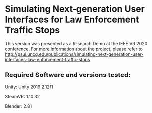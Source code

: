 # Simulating Next-generation User Interfaces for Law Enforcement Traffic Stops
This version was presented as a Research Demo at the IEEE VR 2020 conference.
For more information about the project, please refer to http://psui.uncg.edu/publications/simulating-next-generation-user-interfaces-law-enforcement-traffic-stops

## Required Software and versions tested:
Unity:  Unity 2019.2.12f1

SteamVR: 1.10.32

Blender: 2.81
